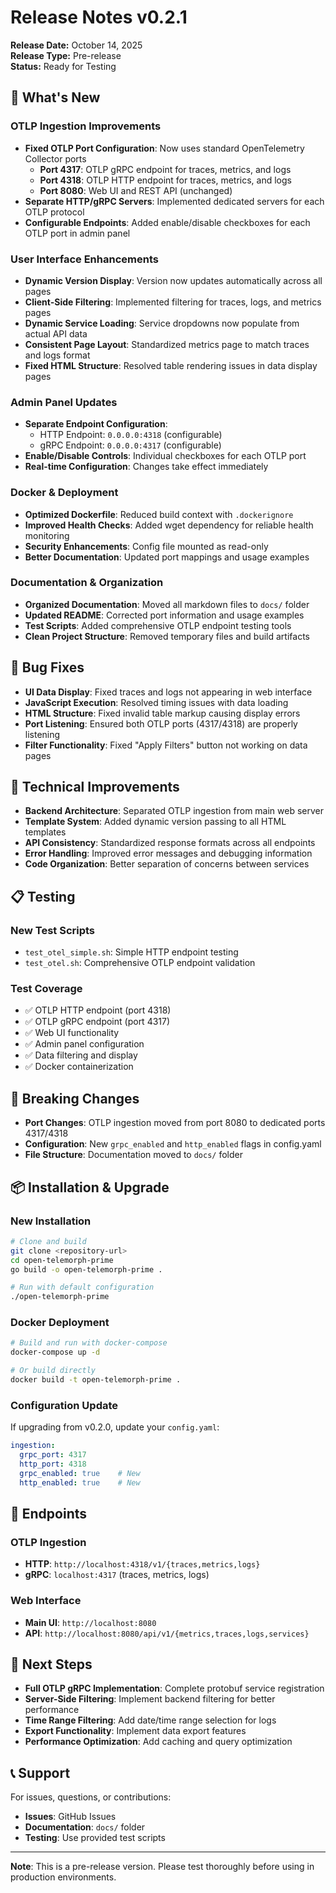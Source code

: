# Release Notes v0.2.1

**Release Date:** October 14, 2025  
**Release Type:** Pre-release  
**Status:** Ready for Testing

## 🚀 What's New

### OTLP Ingestion Improvements
- **Fixed OTLP Port Configuration**: Now uses standard OpenTelemetry Collector ports
  - **Port 4317**: OTLP gRPC endpoint for traces, metrics, and logs
  - **Port 4318**: OTLP HTTP endpoint for traces, metrics, and logs
  - **Port 8080**: Web UI and REST API (unchanged)
- **Separate HTTP/gRPC Servers**: Implemented dedicated servers for each OTLP protocol
- **Configurable Endpoints**: Added enable/disable checkboxes for each OTLP port in admin panel

### User Interface Enhancements
- **Dynamic Version Display**: Version now updates automatically across all pages
- **Client-Side Filtering**: Implemented filtering for traces, logs, and metrics pages
- **Dynamic Service Loading**: Service dropdowns now populate from actual API data
- **Consistent Page Layout**: Standardized metrics page to match traces and logs format
- **Fixed HTML Structure**: Resolved table rendering issues in data display pages

### Admin Panel Updates
- **Separate Endpoint Configuration**: 
  - HTTP Endpoint: `0.0.0.0:4318` (configurable)
  - gRPC Endpoint: `0.0.0.0:4317` (configurable)
- **Enable/Disable Controls**: Individual checkboxes for each OTLP port
- **Real-time Configuration**: Changes take effect immediately

### Docker & Deployment
- **Optimized Dockerfile**: Reduced build context with `.dockerignore`
- **Improved Health Checks**: Added wget dependency for reliable health monitoring
- **Security Enhancements**: Config file mounted as read-only
- **Better Documentation**: Updated port mappings and usage examples

### Documentation & Organization
- **Organized Documentation**: Moved all markdown files to `docs/` folder
- **Updated README**: Corrected port information and usage examples
- **Test Scripts**: Added comprehensive OTLP endpoint testing tools
- **Clean Project Structure**: Removed temporary files and build artifacts

## 🐛 Bug Fixes

- **UI Data Display**: Fixed traces and logs not appearing in web interface
- **JavaScript Execution**: Resolved timing issues with data loading
- **HTML Structure**: Fixed invalid table markup causing display errors
- **Port Listening**: Ensured both OTLP ports (4317/4318) are properly listening
- **Filter Functionality**: Fixed "Apply Filters" button not working on data pages

## 🔧 Technical Improvements

- **Backend Architecture**: Separated OTLP ingestion from main web server
- **Template System**: Added dynamic version passing to all HTML templates
- **API Consistency**: Standardized response formats across all endpoints
- **Error Handling**: Improved error messages and debugging information
- **Code Organization**: Better separation of concerns between services

## 📋 Testing

### New Test Scripts
- `test_otel_simple.sh`: Simple HTTP endpoint testing
- `test_otel.sh`: Comprehensive OTLP endpoint validation

### Test Coverage
- ✅ OTLP HTTP endpoint (port 4318)
- ✅ OTLP gRPC endpoint (port 4317) 
- ✅ Web UI functionality
- ✅ Admin panel configuration
- ✅ Data filtering and display
- ✅ Docker containerization

## 🚨 Breaking Changes

- **Port Changes**: OTLP ingestion moved from port 8080 to dedicated ports 4317/4318
- **Configuration**: New `grpc_enabled` and `http_enabled` flags in config.yaml
- **File Structure**: Documentation moved to `docs/` folder

## 📦 Installation & Upgrade

### New Installation
```bash
# Clone and build
git clone <repository-url>
cd open-telemorph-prime
go build -o open-telemorph-prime .

# Run with default configuration
./open-telemorph-prime
```

### Docker Deployment
```bash
# Build and run with docker-compose
docker-compose up -d

# Or build directly
docker build -t open-telemorph-prime .
```

### Configuration Update
If upgrading from v0.2.0, update your `config.yaml`:
```yaml
ingestion:
  grpc_port: 4317
  http_port: 4318
  grpc_enabled: true    # New
  http_enabled: true    # New
```

## 🔗 Endpoints

### OTLP Ingestion
- **HTTP**: `http://localhost:4318/v1/{traces,metrics,logs}`
- **gRPC**: `localhost:4317` (traces, metrics, logs)

### Web Interface
- **Main UI**: `http://localhost:8080`
- **API**: `http://localhost:8080/api/v1/{metrics,traces,logs,services}`

## 🎯 Next Steps

- **Full OTLP gRPC Implementation**: Complete protobuf service registration
- **Server-Side Filtering**: Implement backend filtering for better performance
- **Time Range Filtering**: Add date/time range selection for logs
- **Export Functionality**: Implement data export features
- **Performance Optimization**: Add caching and query optimization

## 📞 Support

For issues, questions, or contributions:
- **Issues**: GitHub Issues
- **Documentation**: `docs/` folder
- **Testing**: Use provided test scripts

---

**Note**: This is a pre-release version. Please test thoroughly before using in production environments.
